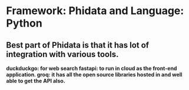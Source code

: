 # Framework: Phidata  and Language: Python
## Best part of Phidata is that it has lot of integration with various tools.
<b> duckduckgo: for web search <b> fastapi: to run in cloud as the front-end application. <b> groq: it has all the open source libraries hosted in and well able to get the API also.
